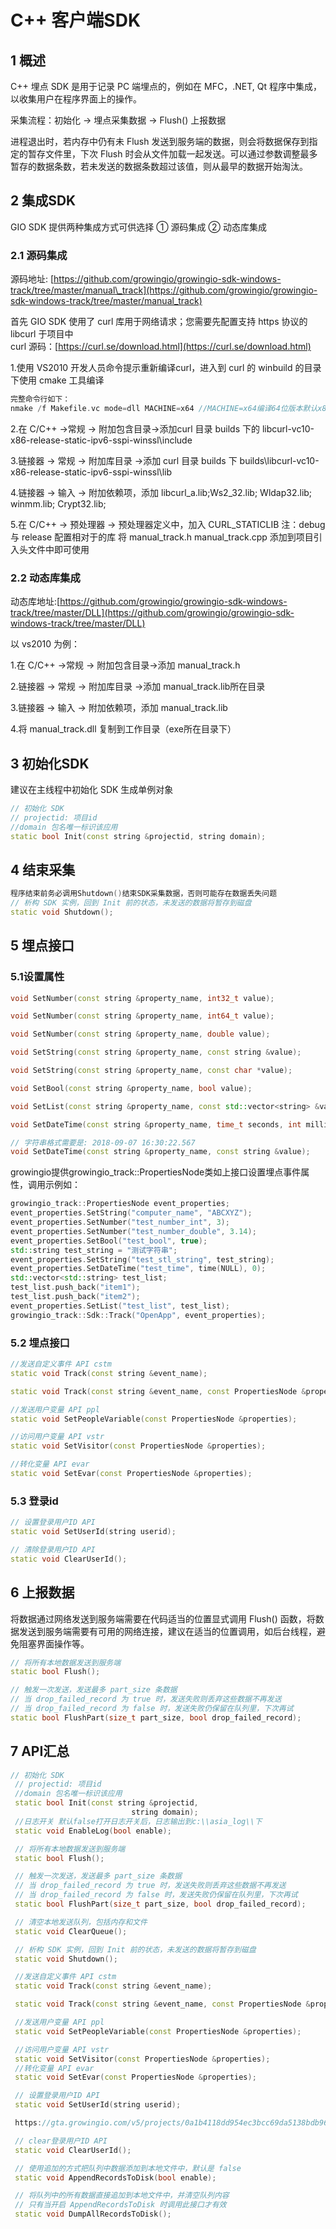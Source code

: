 # C++ 客户端SDK

## 1 概述

C++ 埋点 SDK 是用于记录 PC 端埋点的，例如在 MFC，.NET,  Qt 程序中集成，以收集用户在程序界面上的操作。 

采集流程：初始化 -&gt; 埋点采集数据 -&gt; Flush\(\) 上报数据 

进程退出时，若内存中仍有未 Flush 发送到服务端的数据，则会将数据保存到指定的暂存文件里，下次 Flush 时会从文件加载一起发送。可以通过参数调整最多暂存的数据条数，若未发送的数据条数超过该值，则从最早的数据开始淘汰。

## 2 集成SDK

GIO SDK 提供两种集成方式可供选择 ① 源码集成 ② 动态库集成

### 2.1 源码集成

源码地址: [https://github.com/growingio/growingio-sdk-windows-track/tree/master/manual\_track](https://github.com/growingio/growingio-sdk-windows-track/tree/master/manual_track)

首先 GIO SDK 使用了 curl 库用于网络请求；您需要先配置支持 https 协议的 libcurl 于项目中  
curl 源码：[https://curl.se/download.html](https://curl.se/download.html)

1.使用 VS2010 开发人员命令提示重新编译curl，进入到 curl 的 winbuild 的目录下使用 cmake 工具编译

```cpp
完整命令行如下：
nmake /f Makefile.vc mode=dll MACHINE=x64 //MACHINE=x64编译64位版本默认x86
```

2.在 C/C++ -&gt;常规 -&gt; 附加包含目录-&gt;添加curl 目录 builds 下的 libcurl-vc10-x86-release-static-ipv6-sspi-winssl\include 

3.链接器 -&gt; 常规 -&gt; 附加库目录 -&gt;添加 curl 目录 builds 下 builds\libcurl-vc10-x86-release-static-ipv6-sspi-winssl\lib 

4.链接器 -&gt; 输入 -&gt; 附加依赖项，添加 libcurl\_a.lib;Ws2\_32.lib; Wldap32.lib; winmm.lib; Crypt32.lib;

5.在 C/C++ -&gt; 预处理器 -&gt; 预处理器定义中，加入 CURL\_STATICLIB 注：debug 与 release 配置相对于的库 将 manual\_track.h manual\_track.cpp 添加到项目引入头文件中即可使用

### 2.2 动态库集成

动态库地址:[https://github.com/growingio/growingio-sdk-windows-track/tree/master/DLL](https://github.com/growingio/growingio-sdk-windows-track/tree/master/DLL)

以 vs2010 为例： 

1.在 C/C++ -&gt;常规 -&gt; 附加包含目录-&gt;添加 manual\_track.h 

2.链接器 -&gt; 常规 -&gt; 附加库目录 -&gt;添加 manual\_track.lib所在目录

3.链接器 -&gt; 输入 -&gt; 附加依赖项，添加 manual\_track.lib 

4.将 manual\_track.dll 复制到工作目录（exe所在目录下）

## 3 初始化SDK

建议在主线程中初始化 SDK 生成单例对象 

```cpp
// 初始化 SDK 
// projectid: 项目id 
//domain 包名唯一标识该应用 
static bool Init(const string &projectid, string domain);
```

## 4 结束采集

```cpp
程序结束前务必调用Shutdown()结束SDK采集数据，否则可能存在数据丢失问题
// 析构 SDK 实例，回到 Init 前的状态，未发送的数据将暂存到磁盘 
static void Shutdown();
```

## 5 埋点接口

### 5.1设置属性

```cpp
void SetNumber(const string &property_name, int32_t value);

void SetNumber(const string &property_name, int64_t value);

void SetNumber(const string &property_name, double value);

void SetString(const string &property_name, const string &value);

void SetString(const string &property_name, const char *value);

void SetBool(const string &property_name, bool value);

void SetList(const string &property_name, const std::vector<string> &value);

void SetDateTime(const string &property_name, time_t seconds, int milliseconds);

// 字符串格式需要是: 2018-09-07 16:30:22.567
void SetDateTime(const string &property_name, const string &value);
```

growingio提供growingio\_track::PropertiesNode类如上接口设置埋点事件属性，调用示例如：

```cpp
growingio_track::PropertiesNode event_properties;
event_properties.SetString("computer_name", "ABCXYZ");
event_properties.SetNumber("test_number_int", 3);
event_properties.SetNumber("test_number_double", 3.14);
event_properties.SetBool("test_bool", true);
std::string test_string = "测试字符串";
event_properties.SetString("test_stl_string", test_string);
event_properties.SetDateTime("test_time", time(NULL), 0);
std::vector<std::string> test_list;
test_list.push_back("item1");
test_list.push_back("item2");
event_properties.SetList("test_list", test_list);
growingio_track::Sdk::Track("OpenApp", event_properties);
```

### 5.2 埋点接口

```cpp
//发送自定义事件 API cstm
static void Track(const string &event_name);

static void Track(const string &event_name, const PropertiesNode &properties);

//发送用户变量 API ppl
static void SetPeopleVariable(const PropertiesNode &properties);

//访问用户变量 API vstr
static void SetVisitor(const PropertiesNode &properties);

//转化变量 API evar
static void SetEvar(const PropertiesNode &properties);
```

### 5.3 登录id

```cpp
// 设置登录用户ID API
static void SetUserId(string userid);

// 清除登录用户ID API
static void ClearUserId();
```

## 6 上报数据

将数据通过网络发送到服务端需要在代码适当的位置显式调用 Flush\(\) 函数，将数据发送到服务端需要有可用的网络连接，建议在适当的位置调用，如后台线程，避免阻塞界面操作等。

```cpp
// 将所有本地数据发送到服务端
static bool Flush();

// 触发一次发送，发送最多 part_size 条数据
// 当 drop_failed_record 为 true 时，发送失败则丢弃这些数据不再发送
// 当 drop_failed_record 为 false 时，发送失败仍保留在队列里，下次再试
static bool FlushPart(size_t part_size, bool drop_failed_record);
```

## 7 API汇总

```cpp
// 初始化 SDK
 // projectid: 项目id
 //domain 包名唯一标识该应用
 static bool Init(const string &projectid,
				           string domain);
 //日志开关 默认false打开日志开关后，日志输出到c:\\asia_log\\下
 static void EnableLog(bool enable);

 // 将所有本地数据发送到服务端
 static bool Flush();

 // 触发一次发送，发送最多 part_size 条数据
 // 当 drop_failed_record 为 true 时，发送失败则丢弃这些数据不再发送
 // 当 drop_failed_record 为 false 时，发送失败仍保留在队列里，下次再试
 static bool FlushPart(size_t part_size, bool drop_failed_record);

 // 清空本地发送队列，包括内存和文件
 static void ClearQueue();

 // 析构 SDK 实例，回到 Init 前的状态，未发送的数据将暂存到磁盘
 static void Shutdown();

 //发送自定义事件 API cstm
 static void Track(const string &event_name);

 static void Track(const string &event_name, const PropertiesNode &properties);

 //发送用户变量 API ppl
 static void SetPeopleVariable(const PropertiesNode &properties);

 //访问用户变量 API vstr
 static void SetVisitor(const PropertiesNode &properties);
 //转化变量 API evar
 static void SetEvar(const PropertiesNode &properties);

 // 设置登录用户ID API
 static void SetUserId(string userid);

 https://gta.growingio.com/v5/projects/0a1b4118dd954ec3bcc69da5138bdb96/chartdata

 // clear登录用户ID API
 static void ClearUserId();

 // 使用追加的方式把队列中数据添加到本地文件中，默认是 false
 static void AppendRecordsToDisk(bool enable);

 // 将队列中的所有数据直接追加到本地文件中，并清空队列内容
 // 只有当开启 AppendRecordsToDisk 时调用此接口才有效
 static void DumpAllRecordsToDisk();
```


